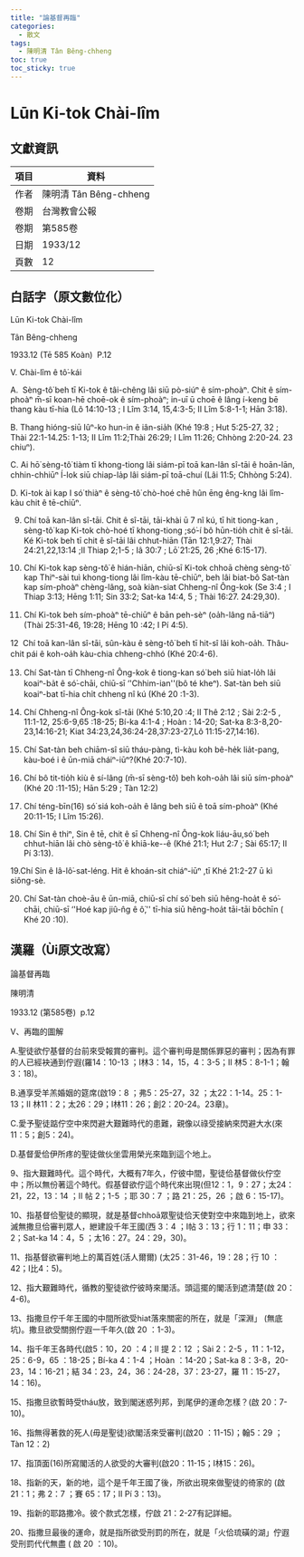 ```yaml
---
title: "論基督再臨"
categories:
  - 散文
tags:
  - 陳明清 Tân Bêng-chheng
toc: true
toc_sticky: true
---
```


# Lūn Ki-tok Chài-lîm

## 文獻資訊

| 項目 | 資料 |
|---|---|
| 作者 | 陳明清 Tân Bêng-chheng |
| 卷期 | 台灣教會公報 |
| 卷期 | 第585卷 |
| 日期 | 1933/12 |
| 頁數 | 12 |

## 白話字（原文數位化）

Lūn Ki-tok Chài-lîm

Tân Bêng-chheng

1933.12 (Tē 585 Koàn)  P.12

V. Chài-lîm ê tô͘-kái

A.  Sèng-tô͘ beh tī Ki-tok ê tâi-chêng lâi siū pò-siúⁿ ê sím-phoàⁿ. Chit ê sím-phoàⁿ m̄-sī koan-hē choē-ok ê sím-phoàⁿ; in-uī ū choē ê lâng í-keng bē thang kàu tī-hia (Lô 14:10-13 ; I Lîm 3:14, 15,4:3-5; II Lîm 5:8-1-1; Hān 3:18).

B. Thang hióng-siū Iûⁿ-ko hun-in ê iân-sia̍h (Khé 19:8 ; Hut 5:25-27, 32 ; Thài 22:1-14.25: 1-13; II Lîm 11:2;Thài 26:29; I Lîm 11:26; Chhòng 2:20-24. 23 chiuⁿ).

C. Ai hō͘ sèng-tô͘ tiàm tī khong-tiong lâi siám-pī toā kan-lân sî-tāi ê hoān-lān, chhin-chhiūⁿ Í-lok siū chiap-la̍p lâi siám-pī toā-chuí (Lâi 11:5; Chhòng 5:24).

D. Ki-tok ài kap I só͘ thiàⁿ ê sèng-tô͘ chò-hoé chē hûn ēng êng-kng lâi lîm-kàu chit ê tē-chiūⁿ.

9. Chí toā kan-lân sî-tāi. Chit ê sî-tāi, tāi-khài ū 7 nî kú, tī hit tiong-kan , sèng-tô͘ kap Ki-tok chò-hoé tī khong-tiong ;só͘-í bô hūn-tio̍h chit ê sî-tāi. Ké Ki-tok beh tī chit ê sî-tāi lâi chhut-hiān (Tān 12:1,9:27; Thài 24:21,22,13:14 ;II Thiap 2;1-5 ; Iâ 30:7 ; Lō͘ 21:25, 26 ;Khé 6:15-17).

10. Chí Ki-tok kap sèng-tô͘ ê hián-hiān, chiū-sī Ki-tok chhoā chèng sèng-tô͘ kap Thiⁿ-sài tuì khong-tiong lâi lîm-kàu tē-chiūⁿ, beh lâi biat-bô Sat-tàn kap sím-phoàⁿ chèng-lâng, soà kiàn-siat Chheng-nî Ông-kok (Se 3:4 ; I Thiap 3:13; Hēng 1:11; Sin 33:2; Sat-ka 14:4, 5 ; Thài 16:27. 24:29,30).

11. Chí Ki-tok beh sím-phoàⁿ tē-chiūⁿ ê bān peh-sèⁿ (oa̍h-lâng nā-tiāⁿ) (Thài 25:31-46, 19:28; Hēng 10 :42; I Pí 4:5).

12  Chí toā kan-lân sî-tāi, sûn-kàu ê sèng-tô͘ beh tī hit-sî lâi koh-oa̍h. Thâu-chit pái ê koh-oa̍h kàu-chia chheng-chhó (Khé 20:4-6).

13. Chí Sat-tàn tī Chheng-nî Ông-kok ê tiong-kan só͘ beh siū hiat-lo̍h lâi koaiⁿ-ba̍t ê só͘-chāi, chiū-sī ‘'Chhim-ian''(bô té kheⁿ). Sat-tàn beh siū koaiⁿ-bat tī-hia chi̍t chheng nî kú (Khé 20 :1-3).

14. Chí Chheng-nî Ông-kok sî-tāi (Khé 5:10,20 :4; II Thê 2:12 ; Sài 2:2-5 , 11:1-12, 25:6-9,65 :18-25; Bí-ka 4:1-4 ; Hoàn : 14-20; Sat-ka 8:3-8,20-23,14:16-21; Kiat 34:23,24,36:24-28,37:23-27,Lô 11:15-27,14:16).

15. Chí Sat-tàn beh chiām-sî siū tháu-pàng, tì-kàu koh bê-he̍k lia̍t-pang, kàu-boé i ê ūn-miā cháiⁿ-iūⁿ?(Khé 20:7-10).

16. Chí bô tit-tio̍h kiù ê sí-lâng (m̄-sī sèng-tô͘) beh koh-oa̍h lâi siū sím-phoàⁿ (Khé 20 :11-15); Hān 5:29 ; Tàn 12:2)

17. Chí téng-bīn(16) só͘ siá koh-oa̍h ê lâng beh siū ê toā sím-phoàⁿ (Khé 20:11-15; I Lîm 15:26).

18. Chí Sin ê thiⁿ, Sin ê tē, chit ê sī Chheng-nî Ông-kok liáu-āu,só͘ beh chhut-hiān lâi chò sèng-tô͘ ê khiā-ke--ê (Khé 21:1; Hut 2:7 ; Sài 65:17; II Pí 3:13).

19.Chí Sin ê Iâ-lô͘-sat-léng. Hit ê khoán-sit chiáⁿ-iūⁿ ,tī Khé 21:2-27 ū kì siông-sè.

20. Chí Sat-tàn choè-āu ê ūn-miā, chiū-sī chí só͘ beh siū hêng-hoa̍t ê só͘-chāi, chiū-sī ‘'Hoé kap jiû-n̂g ê ô͘,'' tī-hia siū hêng-hoa̍t tāi-tāi bôchīn ( Khé 20 :10).

## 漢羅（Ùi原文改寫）

論基督再臨

陳明清

1933.12 (第585卷)  p.12

V、再臨的圖解

A.聖徒欲佇基督的台前來受報賞的審判。這个審判毋是關係罪惡的審判；因為有罪的人已經袂通到佇遐(羅14：10-13 ；I林3：14，15，4：3-5；II 林5：8-1-1；翰 3：18)。

B.通享受羊羔婚姻的筵席(啟19：8 ；弗5：25-27，32 ；太22：1-14。25：1-13；II 林11：2；太26：29；I林11：26；創2：20-24。23章)。

C.愛予聖徒踮佇空中來閃避大艱難時代的患難，親像以祿受接納來閃避大水(來11：5；創5：24)。

D.基督愛佮伊所疼的聖徒做伙坐雲用榮光來臨到這个地上。

9、指大艱難時代。這个時代，大概有7年久，佇彼中間，聖徒佮基督做伙佇空中；所以無份著這个時代。假基督欲佇這个時代來出現(但12：1，9：27；太24：21，22，13：14 ；II 帖 2；1-5 ；耶 30：7 ；路 21：25，26 ；啟 6：15-17)。

10、指基督佮聖徒的顯現，就是基督chhoā眾聖徒佮天使對空中來臨到地上，欲來滅無撒旦佮審判眾人，紲建設千年王國(西 3：4 ；I帖 3：13；行 1：11；申 33：2；Sat-ka 14：4，5 ；太16：27。24：29，30)。

11、指基督欲審判地上的萬百姓(活人爾爾) (太25：31-46，19：28；行 10 ：42；I比4：5)。

12、指大艱難時代，循教的聖徒欲佇彼時來閣活。頭這擺的閣活到遮清楚(啟 20：4-6)。

13、指撒旦佇千年王國的中間所欲受hiat落來關密的所在，就是「深淵」 (無底坑)。撒旦欲受關捌佇遐一千年久(啟 20 ：1-3)。

14、指千年王各時代(啟5：10，20 ：4；II 提 2：12 ；Sài 2：2-5 ，11：1-12，25：6-9，65 ：18-25；Bí-ka 4：1-4 ；Hoàn ：14-20；Sat-ka 8：3-8，20-23，14：16-21；結 34：23，24，36：24-28，37：23-27，羅 11：15-27，14：16)。

15、指撒旦欲暫時受tháu放，致到閣迷惑列邦，到尾伊的運命怎樣？(啟 20：7-10)。

16、指無得著救的死人(毋是聖徒)欲閣活來受審判(啟20 ：11-15)；翰5：29 ；Tàn 12：2)

17、指頂面(16)所寫閣活的人欲受的大審判(啟20：11-15；I林15：26)。

18、指新的天，新的地，這个是千年王國了後，所欲出現來做聖徒的徛家的 (啟 21：1；弗 2：7 ；賽 65：17；II Pí 3：13)。

19、指新的耶路撒冷。彼个款式怎樣，佇啟 21：2-27有記詳細。

20、指撒旦最後的運命，就是指所欲受刑罰的所在，就是「火佮琉磺的湖」佇遐受刑罰代代無盡 ( 啟 20 ：10)。
